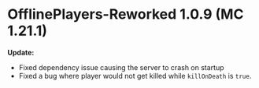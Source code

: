 # OfflinePlayers-Reworked 1.0.9 (MC 1.21.1)

**Update:**

- Fixed dependency issue causing the server to crash on startup
- Fixed a bug where player would not get killed while `killOnDeath` is `true`.